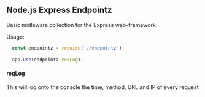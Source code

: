 ## Node.js Express Endpointz
Basic midleware collection for the Express web-framework

Usage:
```JavaScript
  const endpointz = require('./endpointz');
  
  app.use(endpointz.reqLog);  
```

#### reqLog
This will log onto the console the time, method, URL and IP of every request
